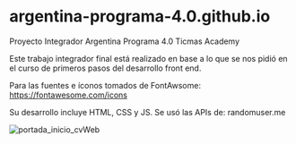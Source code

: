 # argentina-programa-4.0.github.io

Proyecto Integrador Argentina Programa 4.0 Ticmas Academy

Este trabajo integrador final está realizado en base a lo que se nos pidió en el curso de primeros pasos del desarrollo front end.

Para las fuentes e íconos tomados de FontAwsome:
https://fontawesome.com/icons

Su desarrollo incluye HTML, CSS y JS. Se usó las APIs de: randomuser.me

![portada_inicio_cvWeb](https://user-images.githubusercontent.com/93176365/221436286-77e874d3-3d01-4688-bc43-9337b2f42c85.png)
